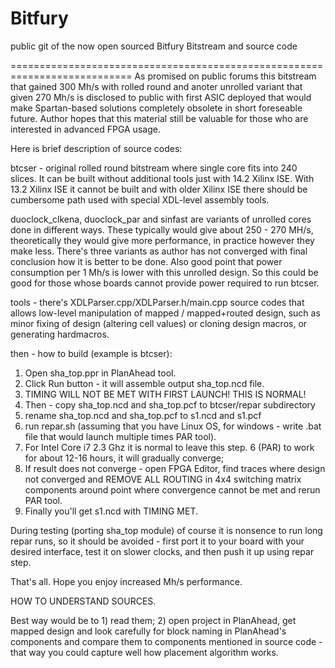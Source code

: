 Bitfury
=======

public git of the now open sourced Bitfury Bitstream and source code

===========================================================================
  As promised on public forums this bitstream that gained 300 Mh/s with
rolled round and anoter unrolled variant that given 270 Mh/s is disclosed
to public with first ASIC deployed that would make Spartan-based solutions
completely obsolete in short foreseable future. Author hopes that this
material still be valuable for those who are interested in advanced FPGA
usage.

  Here is brief description of source codes:

btcser - original rolled round bitstream where single core fits into 240
slices. It can be built without additional tools just with 14.2 Xilinx ISE.
With 13.2 Xilinx ISE it cannot be built and with older Xilinx ISE there
should be cumbersome path used with special XDL-level assembly tools.

duoclock_clkena, duoclock_par and sinfast are variants of unrolled cores
done in different ways. These typically would give about 250 - 270 MH/s,
theoretically they would give more performance, in practice however they
make less. There's three variants as author has not converged with final
conclusion how it is better to be done. Also good point that power
consumption per 1 Mh/s is lower with this unrolled design. So this could
be good for those whose boards cannot provide power required to run btcser.

tools - there's XDLParser.cpp/XDLParser.h/main.cpp source codes that allows
low-level manipulation of mapped / mapped+routed design, such as minor
fixing of design (altering cell values) or cloning design macros, or
generating hardmacros. 

then - how to build (example is btcser):

1) Open sha_top.ppr in PlanAhead tool.
2) Click Run button - it will assemble output sha_top.ncd file.
3) TIMING WILL NOT BE MET WITH FIRST LAUNCH! THIS IS NORMAL!
4) Then - copy sha_top.ncd and sha_top.pcf to btcser/repar subdirectory
5) rename sha_top.ncd and sha_top.pcf to s1.ncd and s1.pcf
6) run repar.sh (assuming that you have Linux OS, for windows - write .bat
   file that would launch multiple times PAR tool).
7) For Intel Core i7 2.3 Ghz it is normal to leave this step. 6 (PAR) to
   work for about 12-16 hours, it will gradually converge;
8) If result does not converge - open FPGA Editor, find traces where design
   not converged and REMOVE ALL ROUTING in 4x4 switching matrix components
   around point where convergence cannot be met and rerun PAR tool.
9) Finally you'll get s1.ncd with TIMING MET.

During testing (porting sha_top module) of course it is nonsence to run
long repar runs, so it should be avoided - first port it to your board with
your desired interface, test it on slower clocks, and then push it up using
repar step.

That's all. Hope you enjoy increased Mh/s performance. 

HOW TO UNDERSTAND SOURCES.

Best way would be to 1) read them; 2) open project in PlanAhead, get mapped
design and look carefully for block naming in PlanAhead's components and
compare them to components mentioned in source code - that way you could
capture well how placement algorithm works.

